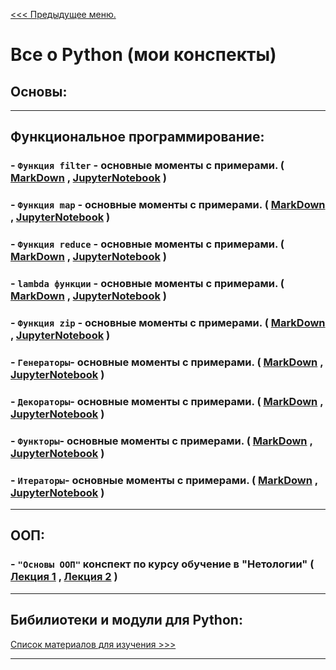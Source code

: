 [<<< Предыдущее меню.](..%2Fstudy_materials.md)

# Все о Python (мои конспекты)
## Основы:

***
## Функциональное программирование:

### - `Функция filter` - основные моменты с примерами.  ( [MarkDown](/study_materials/Python/filter.md) , [JupyterNotebook](/study_materials/Python/filter.ipynb) )

### - `Функция map` - основные моменты с примерами.  ( [MarkDown](/study_materials/Python/map.md) , [JupyterNotebook](/study_materials/Python/map.ipynb) )

### - `Функция reduce` - основные моменты с примерами.  ( [MarkDown](/study_materials/Python/reduce.md) , [JupyterNotebook](/study_materials/Python/reduce.ipynb) )

### - `lambda функции` - основные моменты с примерами.  ( [MarkDown](/study_materials/Python/lambda.md) , [JupyterNotebook](/study_materials/Python/lambda.ipynb) )

### - `Функция zip` - основные моменты с примерами.  ( [MarkDown](/study_materials/Python/zip.md) , [JupyterNotebook](/study_materials/Python/zip.ipynb) )

### - `Генераторы`- основные моменты с примерами.  ( [MarkDown](/study_materials/Python/generators_list_dict_tuple.md) , [JupyterNotebook](/study_materials/Python/generators_list_dict_tuple.ipynb) )

### - `Декораторы`- основные моменты с примерами.  ( [MarkDown](/study_materials/Python/decorators_wraps.md) , [JupyterNotebook](/study_materials/Python/decorators_wraps.ipynb) )

### - `Функторы`- основные моменты с примерами.  ( [MarkDown](/study_materials/Python/functors.md) , [JupyterNotebook](/study_materials/Python/functors.ipynb) )

### - `Итераторы`- основные моменты с примерами.  ( [MarkDown](/study_materials/Python/iterators.md) , [JupyterNotebook](/study_materials/Python/iterators.ipynb) )

***
## ООП:
### - `"Основы ООП"` конспект по курсу обучение в "Нетологии" ( [Лекция 1](/study_materials/Python/Netology/(OOP)_and_API/OOP_Lesson_1_my_precis.ipynb) , [Лекция 2](/study_materials/Python/Netology/(OOP)_and_API/OOP_Lesson_2_my_precis.ipynb) )

***
## Бибилиотеки и модули для Python:
[Список материалов для изучения >>>](/study_materials/Python/Moduls_and_libraries/moduls_and_libraries.md)
***